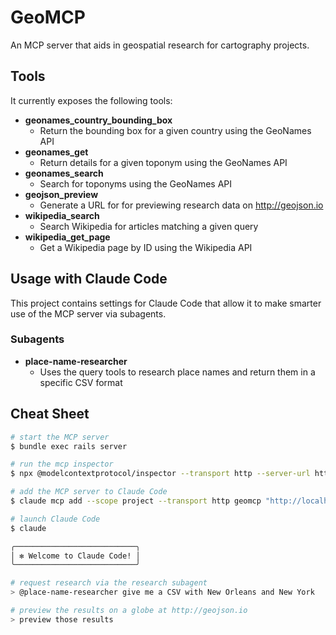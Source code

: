 # GeoMCP

An MCP server that aids in geospatial research for cartography projects.

## Tools

It currently exposes the following tools:

- **geonames_country_bounding_box**
  - Return the bounding box for a given country using the GeoNames API
- **geonames_get**
  - Return details for a given toponym using the GeoNames API
- **geonames_search**
  - Search for toponyms using the GeoNames API
- **geojson_preview**
  - Generate a URL for for previewing research data on http://geojson.io
- **wikipedia_search**
  - Search Wikipedia for articles matching a given query
- **wikipedia_get_page**
  - Get a Wikipedia page by ID using the Wikipedia API

## Usage with Claude Code

This project contains settings for Claude Code that allow it to make smarter use of the MCP server via subagents.

### Subagents

- **place-name-researcher**
  - Uses the query tools to research place names and return them in a specific CSV format

## Cheat Sheet

```sh
# start the MCP server
$ bundle exec rails server

# run the mcp inspector
$ npx @modelcontextprotocol/inspector --transport http --server-url http://localhost:3000/mcp

# add the MCP server to Claude Code
$ claude mcp add --scope project --transport http geomcp "http://localhost:3000/mcp"

# launch Claude Code
$ claude

╭───────────────────────────╮
│ ✻ Welcome to Claude Code! │
╰───────────────────────────╯

# request research via the research subagent
> @place-name-researcher give me a CSV with New Orleans and New York

# preview the results on a globe at http://geojson.io
> preview those results
```
